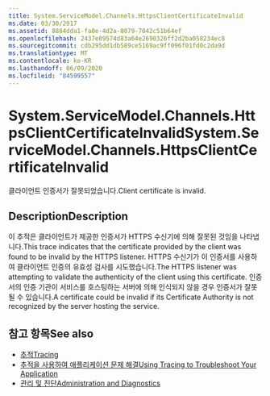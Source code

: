 ```yaml
---
title: System.ServiceModel.Channels.HttpsClientCertificateInvalid
ms.date: 03/30/2017
ms.assetid: 8884dda1-fa0e-4d2a-8079-7042c51b64ef
ms.openlocfilehash: 2437e89574d83a64e2690326ff2d2ba058234ec8
ms.sourcegitcommit: cdb295dd1db589ce5169ac9ff096f01fd0c2da9d
ms.translationtype: MT
ms.contentlocale: ko-KR
ms.lasthandoff: 06/09/2020
ms.locfileid: "84599557"
---
```

# <a name="systemservicemodelchannelshttpsclientcertificateinvalid"></a><span data-ttu-id="12876-102">System.ServiceModel.Channels.HttpsClientCertificateInvalid</span><span class="sxs-lookup"><span data-stu-id="12876-102">System.ServiceModel.Channels.HttpsClientCertificateInvalid</span></span>
<span data-ttu-id="12876-103">클라이언트 인증서가 잘못되었습니다.</span><span class="sxs-lookup"><span data-stu-id="12876-103">Client certificate is invalid.</span></span>  
  
## <a name="description"></a><span data-ttu-id="12876-104">Description</span><span class="sxs-lookup"><span data-stu-id="12876-104">Description</span></span>  
 <span data-ttu-id="12876-105">이 추적은 클라이언트가 제공한 인증서가 HTTPS 수신기에 의해 잘못된 것임을 나타냅니다.</span><span class="sxs-lookup"><span data-stu-id="12876-105">This trace indicates that the certificate provided by the client was found to be invalid by the HTTPS listener.</span></span> <span data-ttu-id="12876-106">HTTPS 수신기가 이 인증서를 사용하여 클라이언트 인증의 유효성 검사를 시도했습니다.</span><span class="sxs-lookup"><span data-stu-id="12876-106">The HTTPS listener was attempting to validate the authenticity of the client using this certificate.</span></span> <span data-ttu-id="12876-107">인증서의 인증 기관이 서비스를 호스팅하는 서버에 의해 인식되지 않을 경우 인증서가 잘못될 수 있습니다.</span><span class="sxs-lookup"><span data-stu-id="12876-107">A certificate could be invalid if its Certificate Authority is not recognized by the server hosting the service.</span></span>  
  
## <a name="see-also"></a><span data-ttu-id="12876-108">참고 항목</span><span class="sxs-lookup"><span data-stu-id="12876-108">See also</span></span>

- [<span data-ttu-id="12876-109">추적</span><span class="sxs-lookup"><span data-stu-id="12876-109">Tracing</span></span>](index.md)
- [<span data-ttu-id="12876-110">추적을 사용하여 애플리케이션 문제 해결</span><span class="sxs-lookup"><span data-stu-id="12876-110">Using Tracing to Troubleshoot Your Application</span></span>](using-tracing-to-troubleshoot-your-application.md)
- [<span data-ttu-id="12876-111">관리 및 진단</span><span class="sxs-lookup"><span data-stu-id="12876-111">Administration and Diagnostics</span></span>](../index.md)
